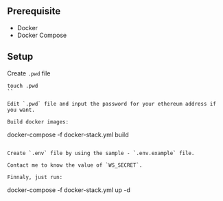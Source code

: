 
## Prerequisite
- Docker
- Docker Compose

## Setup

Create `.pwd` file
```
touch .pwd
``

Edit `.pwd` file and input the password for your ethereum address if you want.

Build docker images:
```
docker-compose -f docker-stack.yml build
```

Create `.env` file by using the sample - `.env.example` file.

Contact me to know the value of `WS_SECRET`.

Finnaly, just run:
```
docker-compose -f docker-stack.yml up -d
```


